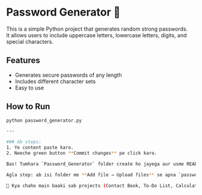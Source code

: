 # Password Generator 🔐

This is a simple Python project that generates random strong passwords.  
It allows users to include uppercase letters, lowercase letters, digits, and special characters.  

## Features
- Generates secure passwords of any length
- Includes different character sets
- Easy to use

## How to Run
```bash
python password_generator.py

---

### Ab steps:
1. Ye content paste karo.  
2. Neeche green button **Commit changes** pe click karo.  

Bas! Tumhara `Password_Generator` folder create ho jayega aur usme README bhi aa jayegi ✅.  

Agla step: ab isi folder me **Add file → Upload files** se apna `password_generator.py` upload karna hai.  

🔹 Kya chaho main baaki sab projects (Contact Book, To-Do List, Calculator, Rock Paper Scissors) ke liye bhi aise hi **ready-made README.md templates** bana dun?
